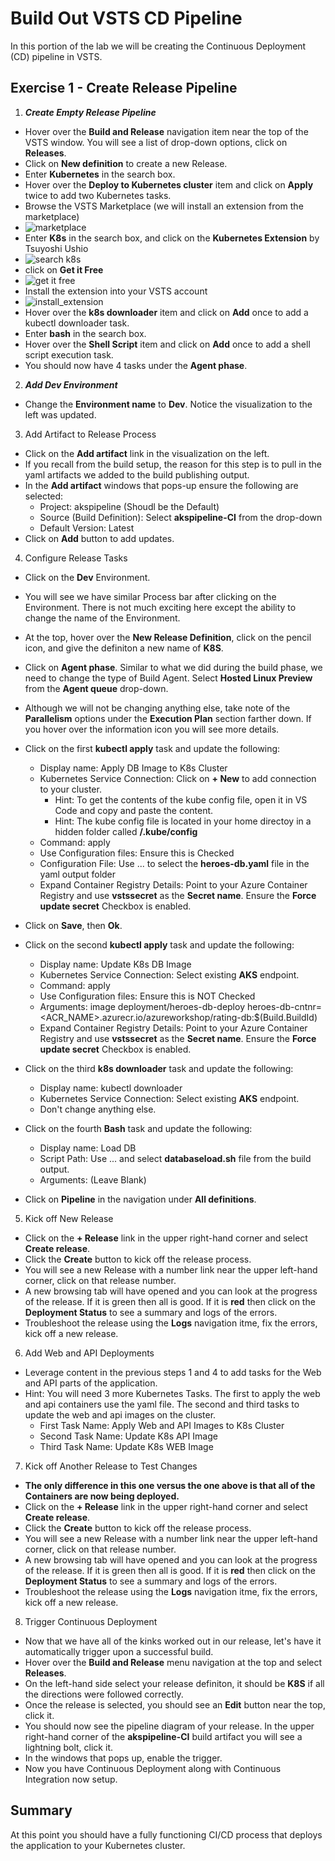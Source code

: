# Build Out VSTS CD Pipeline

In this portion of the lab we will be creating the Continuous Deployment (CD) pipeline in VSTS.

## Exercise 1 - Create Release Pipeline

1. ***Create Empty Release Pipeline***

* Hover over the **Build and Release** navigation item near the top of the VSTS window. You will see a list of drop-down options, click on **Releases**.
* Click on **New definition** to create a new Release.
* Enter **Kubernetes** in the search box.
* Hover over the **Deploy to Kubernetes cluster** item and click on **Apply** twice to add two Kubernetes tasks.
* Browse the VSTS Marketplace (we will install an extension from the marketplace)
* ![marketplace](img/browse_marketplace.png)
* Enter **K8s** in the search box, and click on the **Kubernetes Extension** by Tsuyoshi Ushio
* ![search k8s](img/search_k8s.png)
* click on **Get it Free**
* ![get it free](img/get_it_free.png)
* Install the extension into your VSTS account
* ![install_extension](img/install_extension.png)
* Hover over the **k8s downloader** item and click on **Add** once to add a kubectl downloader task.
* Enter **bash** in the search box.
* Hover over the **Shell Script** item and click on **Add** once to add a shell script execution task.
* You should now have 4 tasks under the **Agent phase**.

2. ***Add Dev Environment***

* Change the **Environment name** to **Dev**. Notice the visualization to the left was updated.

3. Add Artifact to Release Process

* Click on the **Add artifact** link in the visualization on the left.
* If you recall from the build setup, the reason for this step is to pull in the yaml artifacts we added to the build publishing output.
* In the **Add artifact** windows that pops-up ensure the following are selected:
    * Project:   akspipeline (Shoudl be the Default)
    * Source (Build Definition):   Select **akspipeline-CI** from the drop-down
    * Default Version:   Latest
* Click on **Add** button to add updates.

4. Configure Release Tasks

* Click on the **Dev** Environment.
* You will see we have similar Process bar after clicking on the Environment. There is not much exciting here except the ability to change the name of the Environment.
* At the top, hover over the **New Release Definition**, click on the pencil icon, and give the definiton a new name of **K8S**.
* Click on **Agent phase**. Similar to what we did during the build phase, we need to change the type of Build Agent. Select **Hosted Linux Preview** from the **Agent queue** drop-down.
* Although we will not be changing anything else, take note of the **Parallelism** options under the **Execution Plan** section farther down. If you hover over the information icon you will see more details.

* Click on the first **kubectl apply** task and update the following:
    * Display name:   Apply DB Image to K8s Cluster
    * Kubernetes Service Connection:   Click on **+ New** to add connection to your cluster.
        * Hint: To get the contents of the kube config file, open it in VS Code and copy and paste the content.
        * Hint: The kube config file is located in your home directoy in a hidden folder called **/.kube/config**
    * Command:   apply
    * Use Configuration files:   Ensure this is Checked
    * Configuration File:   Use ... to select the **heroes-db.yaml** file in the yaml output folder
    * Expand Container Registry Details:   Point to your Azure Container Registry and use **vstssecret** as the **Secret name**. Ensure the **Force update secret** Checkbox is enabled.
* Click on **Save**, then **Ok**.

* Click on the second **kubectl apply** task and update the following:
    * Display name:   Update K8s DB Image
    * Kubernetes Service Connection:   Select existing **AKS** endpoint.
    * Command:   apply
    * Use Configuration files:   Ensure this is NOT Checked
    * Arguments:   image deployment/heroes-db-deploy heroes-db-cntnr=<ACR_NAME>.azurecr.io/azureworkshop/rating-db:$(Build.BuildId)
    * Expand Container Registry Details:   Point to your Azure Container Registry and use **vstssecret** as the **Secret name**. Ensure the **Force update secret** Checkbox is enabled.

* Click on the third **k8s downloader** task and update the following:
    * Display name:   kubectl downloader
    * Kubernetes Service Connection:   Select existing **AKS** endpoint.
    * Don't change anything else.

* Click on the fourth **Bash** task and update the following:
    * Display name:   Load DB
    * Script Path:   Use ... and select **databaseload.sh** file from the build output.
    * Arguments:   (Leave Blank)

* Click on **Pipeline** in the navigation under **All definitions**.

5. Kick off New Release

* Click on the **+ Release** link in the upper right-hand corner and select **Create release**.
* Click the **Create** button to kick off the release process.
* You will see a new Release  with a number link near the upper left-hand corner, click on that release number.
* A new browsing tab will have opened and you can look at the progress of the release. If it is green then all is good. If it is **red** then click on the **Deployment Status** to see a summary and logs of the errors.
* Troubleshoot the release using the **Logs** navigation itme, fix the errors, kick off a new release.

6. Add Web and API Deployments

* Leverage content in the previous steps 1 and 4 to add tasks for the Web and API parts of the application.
* Hint: You will need 3 more Kubernetes Tasks. The first to apply the web and api containers use the yaml file. The second and third tasks to update the web and api images on the cluster.
    * First Task Name:   Apply Web and API Images to K8s Cluster
    * Second Task Name:   Update K8s API Image
    * Third Task Name:   Update K8s WEB Image

7. Kick off Another Release to Test Changes

* **The only difference in this one versus the one above is that all of the Containers are now being deployed.**
* Click on the **+ Release** link in the upper right-hand corner and select **Create release**.
* Click the **Create** button to kick off the release process.
* You will see a new Release  with a number link near the upper left-hand corner, click on that release number.
* A new browsing tab will have opened and you can look at the progress of the release. If it is green then all is good. If it is **red** then click on the **Deployment Status** to see a summary and logs of the errors.
* Troubleshoot the release using the **Logs** navigation itme, fix the errors, kick off a new release.

8. Trigger Continuous Deployment

* Now that we have all of the kinks worked out in our release, let's have it automatically trigger upon a successful build.
* Hover over the **Build and Release** menu navigation at the top and select **Releases**.
* On the left-hand side select your release definiton, it should be **K8S** if all the directions were followed correctly.
* Once the release is selected, you should see an **Edit** button near the top, click it.
* You should now see the pipeline diagram of your release. In the upper right-hand corner of the **akspipeline-CI** build artifact you will see a lightning bolt, click it.
* In the windows that pops up, enable the trigger.
* Now you have Continuous Deployment along with Continuous Integration now setup.

## Summary

At this point you should have a fully functioning CI/CD process that deploys the application to your Kubernetes cluster.